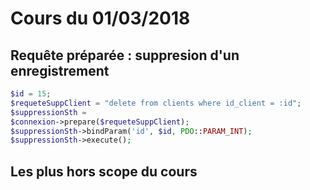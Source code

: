 # Cours du 01/03/2018

## Requête préparée : suppresion d'un enregistrement

```php
$id = 15;
$requeteSuppClient = "delete from clients where id_client = :id";
$suppressionSth =
$connexion->prepare($requeteSuppClient);
$suppressionSth->bindParam('id', $id, PDO::PARAM_INT);
$suppressionSth->execute();
```


## Les plus hors scope du cours
